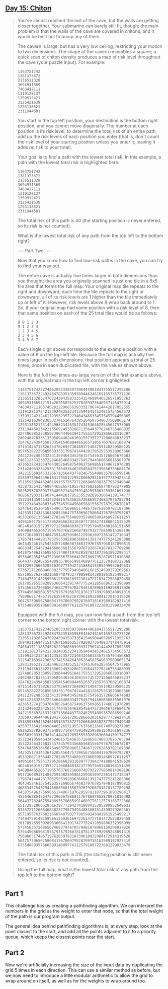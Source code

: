 ## [Day 15: Chiton](https://adventofcode.com/2021/day/15) ##

>You've almost reached the exit of the cave, but the walls are getting closer together. Your submarine can barely still fit, though; the main problem is that the walls of the cave are covered in chitons, and it would be best not to bump any of them.
>
>The cavern is large, but has a very low ceiling, restricting your motion to two dimensions. The shape of the cavern resembles a square; a quick scan of chiton density produces a map of risk level throughout the cave (your puzzle input). For example:
>```
>1163751742
>1381373672
>2136511328
>3694931569
>7463417111
>1319128137
>1359912421
>3125421639
>1293138521
>2311944581
>```
>You start in the top left position, your destination is the bottom right position, and you cannot move diagonally. The number at each position is its risk level; to determine the total risk of an entire path, add up the risk levels of each position you enter (that is, don't count the risk level of your starting position unless you enter it; leaving it adds no risk to your total).
>
>Your goal is to find a path with the lowest total risk. In this example, a path with the lowest total risk is highlighted here:
>```
>1163751742
>1381373672
>2136511328
>3694931569
>7463417111
>1319128137
>1359912421
>3125421639
>1293138521
>2311944581
>```
>The total risk of this path is 40 (the starting position is never entered, so its risk is not counted).
>
>What is the lowest total risk of any path from the top left to the bottom right?
>
>--- Part Two ---
>
>Now that you know how to find low-risk paths in the cave, you can try to find your way out.
>
>The entire cave is actually five times larger in both dimensions than you thought; the area you originally scanned is just one tile in a 5x5 tile area that forms the full map. Your original map tile repeats to the right and downward; each time the tile repeats to the right or downward, all of its risk levels are 1 higher than the tile immediately up or left of it. However, risk levels above 9 wrap back around to 1. So, if your original map had some position with a risk level of 8, then that same position on each of the 25 total tiles would be as follows:
>```
>8 9 1 2 3
>9 1 2 3 4
>1 2 3 4 5
>2 3 4 5 6
>3 4 5 6 7
>```
>Each single digit above corresponds to the example position with a value of 8 on the top-left tile. Because the full map is actually five times larger in both dimensions, that position appears a total of 25 times, once in each duplicated tile, with the values shown above.
>
>Here is the full five-times-as-large version of the first example above, with the original map in the top left corner highlighted:
>```
>11637517422274862853338597396444961841755517295286
>13813736722492484783351359589446246169155735727126
>21365113283247622439435873354154698446526571955763
>36949315694715142671582625378269373648937148475914
>74634171118574528222968563933317967414442817852555
>13191281372421239248353234135946434524615754563572
>13599124212461123532357223464346833457545794456865
>31254216394236532741534764385264587549637569865174
>12931385212314249632342535174345364628545647573965
>23119445813422155692453326671356443778246755488935
>22748628533385973964449618417555172952866628316397
>24924847833513595894462461691557357271266846838237
>32476224394358733541546984465265719557637682166874
>47151426715826253782693736489371484759148259586125
>85745282229685639333179674144428178525553928963666
>24212392483532341359464345246157545635726865674683
>24611235323572234643468334575457944568656815567976
>42365327415347643852645875496375698651748671976285
>23142496323425351743453646285456475739656758684176
>34221556924533266713564437782467554889357866599146
>33859739644496184175551729528666283163977739427418
>35135958944624616915573572712668468382377957949348
>43587335415469844652657195576376821668748793277985
>58262537826937364893714847591482595861259361697236
>96856393331796741444281785255539289636664139174777
>35323413594643452461575456357268656746837976785794
>35722346434683345754579445686568155679767926678187
>53476438526458754963756986517486719762859782187396
>34253517434536462854564757396567586841767869795287
>45332667135644377824675548893578665991468977611257
>44961841755517295286662831639777394274188841538529
>46246169155735727126684683823779579493488168151459
>54698446526571955763768216687487932779859814388196
>69373648937148475914825958612593616972361472718347
>17967414442817852555392896366641391747775241285888
>46434524615754563572686567468379767857948187896815
>46833457545794456865681556797679266781878137789298
>64587549637569865174867197628597821873961893298417
>45364628545647573965675868417678697952878971816398
>56443778246755488935786659914689776112579188722368
>55172952866628316397773942741888415385299952649631
>57357271266846838237795794934881681514599279262561
>65719557637682166874879327798598143881961925499217
>71484759148259586125936169723614727183472583829458
>28178525553928963666413917477752412858886352396999
>57545635726865674683797678579481878968159298917926
>57944568656815567976792667818781377892989248891319
>75698651748671976285978218739618932984172914319528
>56475739656758684176786979528789718163989182927419
>67554889357866599146897761125791887223681299833479
>```
>Equipped with the full map, you can now find a path from the top left corner to the bottom right corner with the lowest total risk:
>```
>11637517422274862853338597396444961841755517295286
>13813736722492484783351359589446246169155735727126
>21365113283247622439435873354154698446526571955763
>36949315694715142671582625378269373648937148475914
>74634171118574528222968563933317967414442817852555
>13191281372421239248353234135946434524615754563572
>13599124212461123532357223464346833457545794456865
>31254216394236532741534764385264587549637569865174
>12931385212314249632342535174345364628545647573965
>23119445813422155692453326671356443778246755488935
>22748628533385973964449618417555172952866628316397
>24924847833513595894462461691557357271266846838237
>32476224394358733541546984465265719557637682166874
>47151426715826253782693736489371484759148259586125
>85745282229685639333179674144428178525553928963666
>24212392483532341359464345246157545635726865674683
>24611235323572234643468334575457944568656815567976
>42365327415347643852645875496375698651748671976285
>23142496323425351743453646285456475739656758684176
>34221556924533266713564437782467554889357866599146
>33859739644496184175551729528666283163977739427418
>35135958944624616915573572712668468382377957949348
>43587335415469844652657195576376821668748793277985
>58262537826937364893714847591482595861259361697236
>96856393331796741444281785255539289636664139174777
>35323413594643452461575456357268656746837976785794
>35722346434683345754579445686568155679767926678187
>53476438526458754963756986517486719762859782187396
>34253517434536462854564757396567586841767869795287
>45332667135644377824675548893578665991468977611257
>44961841755517295286662831639777394274188841538529
>46246169155735727126684683823779579493488168151459
>54698446526571955763768216687487932779859814388196
>69373648937148475914825958612593616972361472718347
>17967414442817852555392896366641391747775241285888
>46434524615754563572686567468379767857948187896815
>46833457545794456865681556797679266781878137789298
>64587549637569865174867197628597821873961893298417
>45364628545647573965675868417678697952878971816398
>56443778246755488935786659914689776112579188722368
>55172952866628316397773942741888415385299952649631
>57357271266846838237795794934881681514599279262561
>65719557637682166874879327798598143881961925499217
>71484759148259586125936169723614727183472583829458
>28178525553928963666413917477752412858886352396999
>57545635726865674683797678579481878968159298917926
>57944568656815567976792667818781377892989248891319
>75698651748671976285978218739618932984172914319528
>56475739656758684176786979528789718163989182927419
>67554889357866599146897761125791887223681299833479
>```
>The total risk of this path is 315 (the starting position is still never entered, so its risk is not counted).
>
>Using the full map, what is the lowest total risk of any path from the top left to the bottom right?

#

## Part 1 ##

This challenge has us creating a pathfinding algorithm. We can interpret the numbers in the grid as the weight to enter that node, so that the total weight of the path is our program output.

The general idea behind pathfinding algorithms is, at every step, look at the point closest to the start, and add all the points adjacent to it to a priority queue, which keeps the closest points near the start.

## Part 2 ##

Now we're artificially increasing the size of the input data by duplicating the grid 5 times in each direction. This can use a similar method as before, but we now need to introduce a little modular arithmetic to allow the grid to wrap around on itself, as well as for the weights to wrap around too.